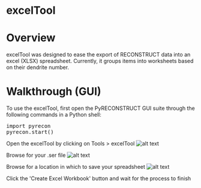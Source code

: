 excelTool
=============

# Overview
excelTool was designed to ease the export of RECONSTRUCT data into an excel (XLSX) spreadsheet. Currently, it groups items into worksheets based on their dendrite number.

# Walkthrough (GUI)
To use the excelTool, first open the PyRECONSTRUCT GUI suite through the following commands in a Python shell: <br>
<pre>
import pyrecon
pyrecon.start()
</pre>

Open the excelTool by clicking on Tools > excelTool
![alt text](https://github.com/wtrdrnkr/pyrecon/raw/master/pyrecon/tools/excelTool/images/excelTool1.jpg "excelTool1")

Browse for your .ser file
![alt text](https://github.com/wtrdrnkr/pyrecon/raw/master/pyrecon/tools/excelTool/images/exceltool2.jpg "excelTool2")

Browse for a location in which to save your spreadsheet
![alt text](https://github.com/wtrdrnkr/pyrecon/raw/master/pyrecon/tools/excelTool/images/exceltool3.jpg "excelTool3")

Click the 'Create Excel Workbook' button and wait for the process to finish



